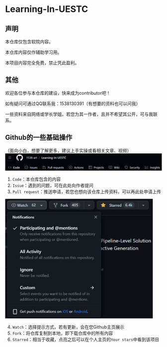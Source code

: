 # Learning-In-UESTC

## 声明

本仓库仅包含软院内容。

本仓库内容仅作辅助学习用。

本项目内容完全免费，禁止凭此盈利。

## 其他

欢迎各位参与本仓库的建设，快来成为contributor吧！

如有疑问可通过QQ联系我：1538130391（有想要的资料也可以问我）

一些资料来自网络或学长学姐，若您为其一作者，且并不希望其公开，可与我联系。

## Github的一些基础操作

（面向小白，想要了解更多，建议上手实操或看相关文章、视频）![图片](img/01.png)

1. `Code`：本仓库包含的内容
1. `Issue`：遇到的问题，可在此处向作者提问
1. `Pull request`：推送申请，若您也想向该仓库上传资料，可以再此处申请上传

<img src="img/02.png" alt="图片" style="zoom:67%;" />

4. `Watch`：选择提示方式，若有更新，会在您Github主页展示
5. `Fork`：将仓库复制到本地，即下载仓库中的所有内容
6. `Starred`：相当于收藏，点亮之后可以在个人主页的`Your stars`中看到该项目

